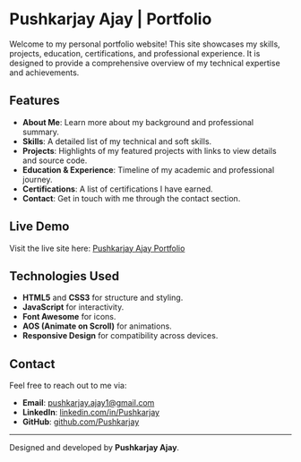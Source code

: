 # Pushkarjay Ajay | Portfolio

Welcome to my personal portfolio website! This site showcases my skills, projects, education, certifications, and professional experience. It is designed to provide a comprehensive overview of my technical expertise and achievements.

## Features
- **About Me**: Learn more about my background and professional summary.
- **Skills**: A detailed list of my technical and soft skills.
- **Projects**: Highlights of my featured projects with links to view details and source code.
- **Education & Experience**: Timeline of my academic and professional journey.
- **Certifications**: A list of certifications I have earned.
- **Contact**: Get in touch with me through the contact section.

## Live Demo
Visit the live site here: [Pushkarjay Ajay Portfolio](https://pushkarjay.github.io/portfolio)

## Technologies Used
- **HTML5** and **CSS3** for structure and styling.
- **JavaScript** for interactivity.
- **Font Awesome** for icons.
- **AOS (Animate on Scroll)** for animations.
- **Responsive Design** for compatibility across devices.

## Contact
Feel free to reach out to me via:
- **Email**: [pushkarjay.ajay1@gmail.com](mailto:pushkarjay.ajay1@gmail.com)
- **LinkedIn**: [linkedin.com/in/Pushkarjay](https://linkedin.com/in/Pushkarjay)
- **GitHub**: [github.com/Pushkarjay](https://github.com/Pushkarjay)

---
Designed and developed by **Pushkarjay Ajay**.